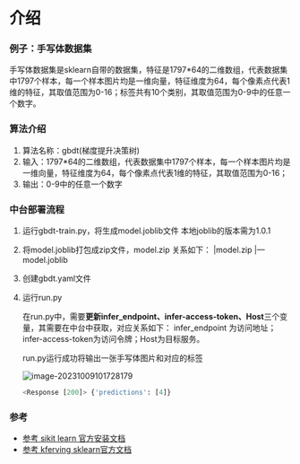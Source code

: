 # 介绍

### 例子：手写体数据集

手写体数据集是sklearn自带的数据集，特征是1797*64的二维数组，代表数据集中1797个样本，每一个样本图片均是一维向量，特征维度为64，每个像素点代表1维的特征，其取值范围为0-16；标签共有10个类别，其取值范围为0-9中的任意一个数字。

### 算法介绍

1. 算法名称：gbdt(梯度提升决策树)
2. 输入：1797*64的二维数组，代表数据集中1797个样本，每一个样本图片均是一维向量，特征维度为64，每个像素点代表1维的特征，其取值范围为0-16；
3. 输出：0-9中的任意一个数字

### 中台部署流程

1. 运行gbdt-train.py，将生成model.joblib文件
   本地joblib的版本需为1.0.1

2. 将model.joblib打包成zip文件，model.zip
   关系如下：
   |model.zip
   |—model.joblib

3. 创建gbdt.yaml文件

4. 运行run.py

   在run.py中，需要**更新infer_endpoint、infer-access-token、Host**三个变量，其需要在中台中获取，对应关系如下：
   infer_endpoint 为访问地址；infer-access-token为访问令牌；Host为目标服务。

   run.py运行成功将输出一张手写体图片和对应的标签

   ![image-20231009101728179](C:\Users\liuyinglai\AppData\Roaming\Typora\typora-user-images\image-20231009101728179.png)

   ```python
   <Response [200]> {'predictions': [4]}
   ```

   

### 参考

- [参考 sikit learn 官方安装文档](https://scikit-learn.org/stable/install.html)
- [参考 kferving sklearn官方文档](https://github.com/chuangxinyuan/aimp-kfserving/tree/release-0.6/docs/samples/v1beta1/sklearn/v1)